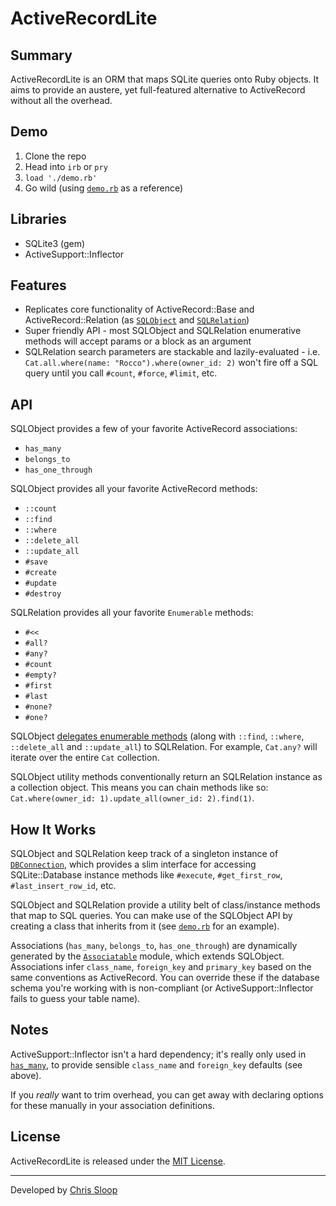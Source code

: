 # ActiveRecordLite

## Summary

ActiveRecordLite is an ORM that maps SQLite queries onto Ruby objects. It aims
to provide an austere, yet full-featured alternative to ActiveRecord without
all
the overhead.

## Demo

1. Clone the repo
2. Head into `irb` or `pry`
3. `load './demo.rb'`
4. Go wild (using [`demo.rb`](./demo.rb) as a reference)

## Libraries

- SQLite3 (gem)
- ActiveSupport::Inflector

## Features

- Replicates core functionality of ActiveRecord::Base and
ActiveRecord::Relation
(as [`SQLObject`](/lib/sql_object.rb) and
[`SQLRelation`](/lib/sql_relation.rb))
- Super friendly API - most SQLObject and SQLRelation enumerative methods will
accept params or a block as an argument
- SQLRelation search parameters are stackable and lazily-evaluated - i.e.
`Cat.all.where(name: "Rocco").where(owner_id: 2)` won't fire off a SQL query
until you call `#count`, `#force`, `#limit`, etc.

## API

SQLObject provides a few of your favorite ActiveRecord associations:

- `has_many`
- `belongs_to`
- `has_one_through`

SQLObject provides all your favorite ActiveRecord methods:

- `::count`
- `::find`
- `::where`
- `::delete_all`
- `::update_all`
- `#save`
- `#create`
- `#update`
- `#destroy`

SQLRelation provides all your favorite `Enumerable` methods:

- `#<<`
- `#all?`
- `#any?`
- `#count`
- `#empty?`
- `#first`
- `#last`
- `#none?`
- `#one?`

SQLObject [delegates enumerable methods](/lib/sql_object.rb#L53) (along with
`::find`, `::where`, `::delete_all` and `::update_all`) to SQLRelation. For
example, `Cat.any?` will iterate over the entire `Cat` collection.

SQLObject utility methods conventionally return an SQLRelation instance as a
collection object. This means you can chain methods like so:
`Cat.where(owner_id: 1).update_all(owner_id: 2).find(1)`.

## How It Works

SQLObject and SQLRelation keep track of a singleton instance of
[`DBConnection`](/lib/db_connection.rb), which provides a slim interface for
accessing SQLite::Database instance methods like `#execute`, `#get_first_row`,
`#last_insert_row_id`, etc.

SQLObject and SQLRelation provide a utility belt of class/instance methods that
map to SQL queries. You can make use of the SQLObject API by creating a class
that inherits from it (see [`demo.rb`](./demo.rb) for an example).

Associations (`has_many`, `belongs_to`, `has_one_through`) are dynamically
generated by the [`Associatable`](./lib/associatable.rb) module, which extends
SQLObject. Associations infer `class_name`, `foreign_key` and `primary_key`
based on the same conventions as ActiveRecord. You can override these if the
database schema you're working with is non-compliant (or
ActiveSupport::Inflector fails to guess your table name).

## Notes

ActiveSupport::Inflector isn't a hard dependency; it's really only used in
[`has_many`](.lib/has_many_options.rb), to provide sensible `class_name`
and `foreign_key` defaults (see above).

If you _really_ want to trim overhead, you can get away with declaring options
for these manually in your association definitions.

## License

ActiveRecordLite is released under the [MIT License](/LICENSE).

---
Developed by [Chris Sloop](http://chrissloop.com)
